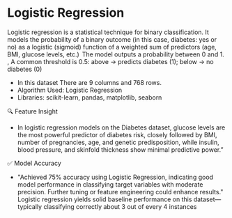 # Logistic Regression
Logistic regression is a statistical technique for binary classification. It models the probability of a binary outcome (in this case, diabetes: yes or no) as a logistic (sigmoid) function of a weighted sum of predictors (age, BMI, glucose levels, etc.) 
The model outputs a probability between 0 and 1. , 
A common threshold is 0.5: above → predicts diabetes (1); below → no diabetes (0)

* In this dataset There are 9 columns and 768 rows.
* Algorithm Used: Logistic Regression
* Libraries: scikit-learn, pandas, matplotlib, seaborn

🔍 Feature Insight 
* In logistic regression models on the Diabetes dataset, glucose levels are the most powerful predictor of diabetes risk, closely followed by BMI, number of pregnancies, age, and genetic predisposition, while insulin, blood pressure, and skinfold thickness show minimal predictive power.”

✅ Model Accuracy 
* "Achieved 75% accuracy using Logistic Regression, indicating good model performance in classifying target variables with moderate precision. Further tuning or feature engineering could enhance results." Logistic  regression yields solid baseline performance on this dataset—typically classifying correctly about 3 out of every 4 instances

